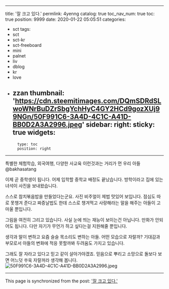 
---
title: '잘 크고 있다.'
permlink: 4yenng
catalog: true
toc_nav_num: true
toc: true
position: 9999
date: 2020-01-22 05:05:51
categories:
- sct
tags:
- sct
- sct-kr
- sct-freeboard
- mini
- palnet
- liv
- dblog
- kr
- love
- zzan
thumbnail: 'https://cdn.steemitimages.com/DQmSDRdSLwoWNrBuDZrSbgYchHyC4GY2HCd9gozXUj99NGn/50F991C6-3A4D-4C1C-A41D-BB0D2A3A2996.jpeg'
sidebar:
    right:
        sticky: true
widgets:
    -
        type: toc
        position: right
---


특별한 체험학습, 외국여행, 다양한 사교육 이런것과는 거리가 먼 우리 아들 @bakhasatang 

이제 곧 중학생이 됩니다. 어제 입학할 중학교 배정도 끝났습니다. 방학이라고 집에 있는 녀석이 사진을 보내왔습니다. 

스스로 참치볶음밥을 만들었다는군요.  사진 비주얼이 제법 맛있어 보입니다.  점심도 따로 못챙겨 준다고 짜증날법도 한데 스스로 챙겨먹고 사랑해라는 말을 해주는 아들이 고마울 뿐입니다.  

그림을 여전히 그리고 있습니다. 사실 눈에 띄는 재능이 보이는건 아닙니다.  만화가 안되어도 됩니다. 다만 자기가 무언가 하고 싶다는걸 지원해줄 뿐입니다.  

생각과 말이 변하고 요즘 슬슬 목소리도 변하는 아들.  어떤 모습으로 자랄까? 기대감과 부모로서 아들의 변화에 적응 못할까봐 두려움도 가지고 있습니다.  

그래도 잘 자라고 있다고 믿고 같이 살아가야겠죠. 믿음으로 뿌리고 소망으로 돌보다 보면 어느덧 쑤욱 자랄꺼라 생각해 봅니다. 
![50F991C6-3A4D-4C1C-A41D-BB0D2A3A2996.jpeg](https://cdn.steemitimages.com/DQmSDRdSLwoWNrBuDZrSbgYchHyC4GY2HCd9gozXUj99NGn/50F991C6-3A4D-4C1C-A41D-BB0D2A3A2996.jpeg)

- - -

This page is synchronized from the post: ['잘 크고 있다.'](https://steemit.com/@kingbit/4yenng)
